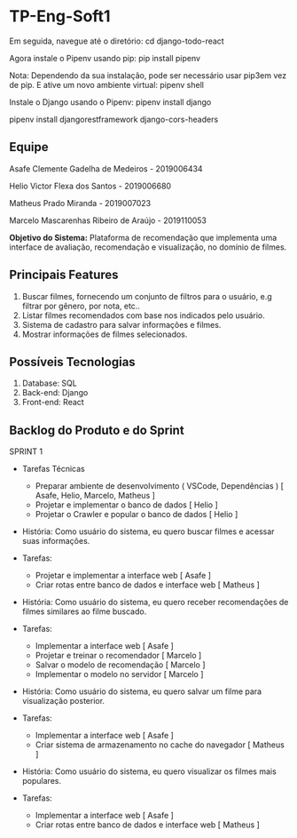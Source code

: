# TP-Eng-Soft1



Em seguida, navegue até o diretório:
cd django-todo-react

Agora instale o Pipenv usando pip:
pip install pipenv

Nota: Dependendo da sua instalação, pode ser necessário usar pip3em vez de pip.
E ative um novo ambiente virtual:
pipenv shell

Instale o Django usando o Pipenv:
pipenv install django

pipenv install djangorestframework django-cors-headers


## Equipe

  Asafe Clemente Gadelha de Medeiros - 2019006434
  
  Helio Victor Flexa dos Santos - 2019006680
  
  Matheus Prado Miranda - 2019007023
  
  Marcelo Mascarenhas Ribeiro de Araújo - 2019110053
  
**Objetivo do Sistema:** Plataforma de recomendação que implementa uma interface de avaliação, recomendação e visualização, no domínio de filmes.

## Principais Features

<ol>
  <li>Buscar filmes, fornecendo um conjunto de filtros para o usuário, e.g filtrar por gênero, por nota, etc..</li>
  <li>Listar filmes recomendados com base nos indicados pelo usuário.</li>
  <li>Sistema de cadastro para salvar informações e filmes.</li>
  <li>Mostrar informações de filmes selecionados.</li>
</ol>

## Possíveis Tecnologias

<ol>
  <li>Database: SQL</li>
  <li>Back-end: Django</li>
  <li>Front-end: React</li>
</ol>

## Backlog do Produto e do Sprint

SPRINT 1

- Tarefas Técnicas
    - Preparar ambiente de desenvolvimento ( VSCode, Dependências ) \[ Asafe, Helio, Marcelo, Matheus ]
    - Projetar e implementar o banco de dados \[ Helio ]
    - Projetar o Crawler e popular o banco de dados \[ Helio ]

- História: Como usuário do sistema, eu quero buscar filmes e acessar suas informações.
- Tarefas:
    - Projetar e implementar a interface web \[ Asafe ]
    - Criar rotas entre banco de dados e interface web \[ Matheus ]

- História: Como usuário do sistema, eu quero receber recomendações de filmes similares ao filme buscado.
- Tarefas: 
    - Implementar a interface web \[ Asafe ]
    - Projetar e treinar o recomendador \[ Marcelo ]
    - Salvar o modelo de recomendação \[ Marcelo ]
    - Implementar o modelo no servidor \[ Marcelo ]

- História: Como usuário do sistema, eu quero salvar um filme para visualização posterior.
- Tarefas: 
    - Implementar a interface web \[ Asafe ]
    - Criar sistema de armazenamento no cache do navegador \[ Matheus ]

- História: Como usuário do sistema, eu quero visualizar os filmes mais populares.
- Tarefas: 
    - Implementar a interface web \[ Asafe ]
    - Criar rotas entre banco de dados e interface web \[ Matheus ]
